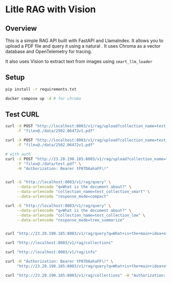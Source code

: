# Litle RAG with Vision

## Overview

This is a simple RAG API built with FastAPI and LlamaIndex. It allows you to upload a PDF file and query it using a natural .
It uses Chroma as a vector database and OpenTelemetry for tracing.

It also uses Vision to extract text from images using `smart_llm_loader`

## Setup

```bash
pip install -r requirements.txt

docker compose up -d # for chroma
```

## Test CURL

```bash
curl -X POST "http://localhost:8003/v1/rag/upload?collection_name=test_collection_smart&loader=smart" \
     -F "file=@./data/2502.06472v1.pdf"

curl -X POST "http://localhost:8003/v1/rag/upload?collection_name=test_collection_low&loader=low" \
     -F "file=@./data/2502.06472v1.pdf"

# with auth
curl -X POST "http://23.20.190.185:8003/v1/rag/upload?collection_name=test_collection_low&loader=low" \
     -F "file=@./data/test.pdf" \
     -H "Authorization: Bearer tP07DAahaFF\!"


curl -G "http://localhost:8003/v1/rag/query" \
     --data-urlencode "q=What is the document about?" \
     --data-urlencode "collection_name=test_collection_smart" \
     --data-urlencode "response_mode=compact"

curl -G "http://localhost:8003/v1/rag/query" \
     --data-urlencode "q=What is the document about?" \
     --data-urlencode "collection_name=test_collection_low" \
     --data-urlencode "response_mode=tree_summarize"


curl "http://23.20.190.185:8003/v1/rag/query?q=What+is+the+main+idea+of+the+document%3F&collection_name=governingDocuments&response_mode=compact&doc_type=governingDocuments"

curl "http://localhost:8003/v1/rag/collections"

curl "http://localhost:8003/v1/rag/info"

curl -H "Authorization: Bearer tP07DAahaFF\!" \
     "http://23.20.190.185:8003/v1/rag/query?q=What+is+the+main+idea+of+the+document%3F&collection_name=test_collection_low&response_mode=compact&doc_type=governingDocuments"

curl "http://23.20.190.185:8003/v1/rag/collections" -H "Authorization: Bearer tP07DAahaFF\!"

```



